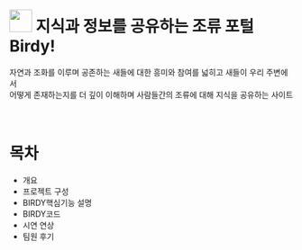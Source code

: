 # <img src="https://github.com/koyuhjkl123/portfolio/assets/94844952/4956f6c6-f49a-4f9b-a7c0-95ce6e4f72c0" width="40" height="40"/> 지식과 정보를 공유하는 조류 포털 Birdy! <br>
 자연과 조화를 이루며 공존하는 새들에 대한 흥미와 참여를 넓히고 새들이 우리 주변에서 <br>
 어떻게 존재하는지를 더 깊이 이해하며 사람들간의 조류에 대해 지식을 공유하는 사이트  <br>
 <br>
 <br>
# 목차
- 개요
- 프로젝트 구성
-  BIRDY핵심기능 설명
-  BIRDY코드
-  시연 연상
-  팀원 후기
